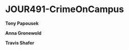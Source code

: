 JOUR491-CrimeOnCampus
=====================

**Tony Papousek**

**Anna Gronewold**

**Travis Shafer**
